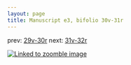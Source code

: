 ```yaml
---
layout: page
title: Manuscript e3, bifolio 30v-31r
---
```


prev: [29v-30r](../29v-30r/) next: [31v-32r](../31v-32r/)



[![Linked to zoomble image](http://www.homermultitext.org/iipsrv?IIIF=/project/homer/pyramidal/deepzoom/hmt/e3bifolio/v1/E3_30v_31r.tif/full/2000,/0/default.jpg)](http://www.homermultitext.org/ict2/?urn=urn:cite2:hmt:e3bifolio.v1:E3_30v_31r)

